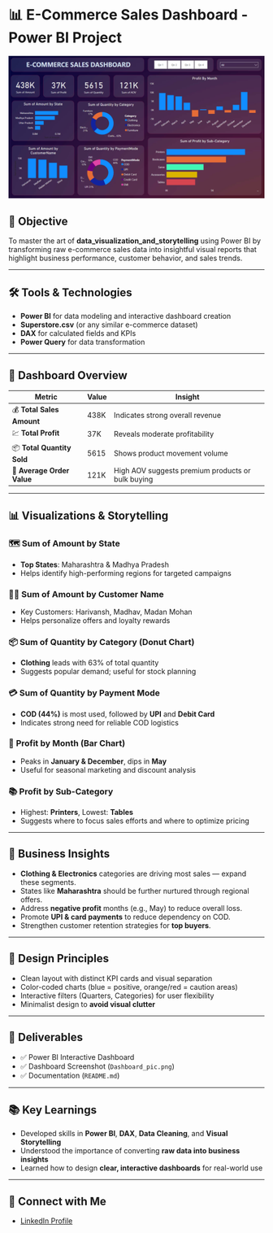 # 📊 E-Commerce Sales Dashboard - Power BI Project

![Dashboard Screenshot](Dashboard_pic.png)

## 🌟 Objective

To master the art of **data_visualization_and_storytelling** using Power BI by transforming raw e-commerce sales data into insightful visual reports that highlight business performance, customer behavior, and sales trends.

---

## 🛠️ Tools & Technologies

- **Power BI** for data modeling and interactive dashboard creation  
- **Superstore.csv** (or any similar e-commerce dataset)  
- **DAX** for calculated fields and KPIs  
- **Power Query** for data transformation  

---

## 📸 Dashboard Overview

| Metric                     | Value     | Insight |
|---------------------------|-----------|---------|
| 💰 **Total Sales Amount** | 438K      | Indicates strong overall revenue |
| 💹 **Total Profit**        | 37K       | Reveals moderate profitability |
| 📦 **Total Quantity Sold**| 5615      | Shows product movement volume |
| 🧮 **Average Order Value**| 121K      | High AOV suggests premium products or bulk buying |

---

## 📊 Visualizations & Storytelling

### 🗺️ **Sum of Amount by State**
- **Top States**: Maharashtra & Madhya Pradesh  
- Helps identify high-performing regions for targeted campaigns  

### 🧑‍💼 **Sum of Amount by Customer Name**
- Key Customers: Harivansh, Madhav, Madan Mohan  
- Helps personalize offers and loyalty rewards  

### 📦 **Sum of Quantity by Category (Donut Chart)**
- **Clothing** leads with 63% of total quantity  
- Suggests popular demand; useful for stock planning  

### 💳 **Sum of Quantity by Payment Mode**
- **COD (44%)** is most used, followed by **UPI** and **Debit Card**  
- Indicates strong need for reliable COD logistics  

### 📆 **Profit by Month (Bar Chart)**
- Peaks in **January & December**, dips in **May**  
- Useful for seasonal marketing and discount analysis  

### 📚 **Profit by Sub-Category**
- Highest: **Printers**, Lowest: **Tables**  
- Suggests where to focus sales efforts and where to optimize pricing  

---

## 🎯 Business Insights

- **Clothing & Electronics** categories are driving most sales — expand these segments.
- States like **Maharashtra** should be further nurtured through regional offers.
- Address **negative profit** months (e.g., May) to reduce overall loss.
- Promote **UPI & card payments** to reduce dependency on COD.
- Strengthen customer retention strategies for **top buyers**.
  
---

## 🎨 Design Principles

- Clean layout with distinct KPI cards and visual separation  
- Color-coded charts (blue = positive, orange/red = caution areas)  
- Interactive filters (Quarters, Categories) for user flexibility  
- Minimalist design to **avoid visual clutter**

---

## 🧾 Deliverables

- ✅ Power BI Interactive Dashboard  
- ✅ Dashboard Screenshot (`Dashboard_pic.png`)  
- ✅ Documentation (`README.md`)

---

## 📚 Key Learnings

- Developed skills in **Power BI**, **DAX**, **Data Cleaning**, and **Visual Storytelling**  
- Understood the importance of converting **raw data into business insights**  
- Learned how to design **clear, interactive dashboards** for real-world use  

---

## 🔗 Connect with Me

- [LinkedIn Profile](https://www.linkedin.com/in/aeshaprajapati12/)



